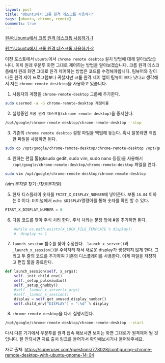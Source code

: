 ```yaml
---
layout: post
title: "Ubuntu에서 크롬 원격 데스크톱 사용하기"
tags: [ubuntu, chrome, remote]
comments: true
---
```


[원본:Ubuntu에서 크롬 원격 데스크톱 사용하기-1](http://hdh7485.blog.me/221444127526)

[원본:Ubuntu에서 크롬 원격 데스크톱 사용하기-2](http://hdh7485.blog.me/221444142342)


이전 포스트에서 `ubuntu`에서 `chrome remote desktop` 설치 방법에 대해 알아보았습니다. 이제 원래 우분투 화면 그대로 제어하는 방법을 알아보겠습니다. 크롬 원격 데스크톱에서 원래 화면 그대로 원격 제어하는 방법은 코드를 수정해야합니다. 팀뷰어와 같이 다른 원격 제어 프로그램보다 귀찮지만 크롬 원격 제어 앱이 팀뷰어 보다 낫다고 생각해서 저는 `chrome remote destktop`을 사용하고 있습니다.



1. 사용자의 계정을 `chrome-remote-desktop` 그룹에 추가한다.

```bash
sudo usermod -a -G chrome-remote-desktop 계정이름
```



2. 실행중인 `크롬 원격 데스크톱(chrome remote desktop)`을 중지한다.

```bash
/opt/google/chrome-remote-desktop/chrome-remote-desktop --stop
```



3. 기존의 `chrome remote desktop` 설정 파일을 백업해 놓는다. 혹시 잘못되면 백업한 파일을 사용하면 된다.

```bash
sudo cp /opt/google/chrome-remote-desktop/chrome-remote-desktop /opt/google/chrome-remote-desktop/chrome-remote-desktop.orig
```



4. 원하는 편집 툴(gksudo gedit, sudo vim, sudo nano 등등)을 사용해서 `/opt/google/chrome-remote-desktop/chrome-remote-desktop` 파일을 연다.

```bash
sudo vim /opt/google/chrome-remote-desktop/chrome-remote-desktop
```
(vim 문자열 찾기 :/찾을문자열)



5. 현재 디스플레이 숫자를 `FRIST_X_DISPLAY_NUMBER`에 넣어준다. 보통 `18.04` 이하는 0 이다. 터미널에서 `echo $DISPLAY`명령어를 통해 숫자를 확인 할 수 있다.

```python
FIRST_X_DISPLAY_NUMBER = 0
```



6. 다음 코드를 찾아 주석 처리 한다. 주석 처리는 문장 앞에 #을 추가하면 된다.

```python
    #while os.path.exists(X_LOCK_FILE_TEMPLATE % display):
    #  display += 1
```



7. `launch_session` 함수를 찾아 수정한다. `_launch_x_server()`와 `_launch_x_session()`을 주석처리 해서 새로운 display가 생성되지 않게 한다. 그리고 두 줄의 코드를 추가하여 기존의 디스플레이를 사용한다. 이제 파일을 저장하고 편집 툴을 종료한다.

```python
def launch_session(self, x_args):
    self._init_child_env()
    self._setup_pulseaudio()
    self._setup_gnubby()
    #self._launch_x_server(x_args)
    #self._launch_x_session()
    display = self.get_unused_display_number()
    self.child_env["DISPLAY"] = ":%d" % display
```



8. `chrome-remote-desktop`을 다시 실행시킨다. 

```bash
/opt/google/chrome-remote-desktop/chrome-remote-desktop --start
```



다시 다른 기기에서 우분투를 원격 접속 해보시면 보이는 화면 그대로가 원격제어 될 것입니다. 잘 안되시면 자료 출처 링크를 들어가서 확인해보시거나 물어봐주세요.

자료 출처: https://superuser.com/questions/778028/configuring-chrome-remote-desktop-with-ubuntu-gnome-14-04